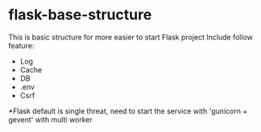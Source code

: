 # flask-base-structure
This is basic structure for more easier to start Flask project
Include follow feature:
<ul>
  <li>Log</li>
  <li>Cache</li>
  <li>DB</li>
  <li>.env</li>
  <li>Csrf</li>
</ul>

*Flask default is single threat, need to start the service with 'gunicorn + gevent' with multi worker
